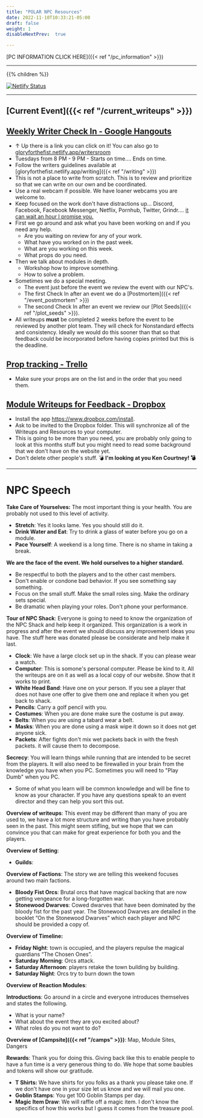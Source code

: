 ```yaml
---
title: "POLAR NPC Resources"
date: 2022-11-10T10:33:21-05:00
draft: false
weight: 1
disableNextPrev:  true

---
```


[PC INFORMATION CLICK HERE]({{< ref "/pc_information" >}})

---

{{% children %}}

[![Netlify Status](https://api.netlify.com/api/v1/badges/2ca01790-1d50-4bc8-9849-2eff6e193b56/deploy-status)](https://app.netlify.com/sites/gloryforthefist/deploys)

---

## [Current Event]({{< ref "/current_writeups" >}})

## [<i class="fa fa-video"></i> Weekly Writer Check In - Google Hangouts <i class="fa fa-video"></i> ](https://meet.google.com/iak-gnhk-ork?authuser=0&hs=122)

- ↑ Up there is a link you can click on it! You can also go to [gloryforthefist.netlify.app/writersroom](https://gloryforthefist.netlify.app/writersroom)
- <i class="fa fa-clock"></i> Tuesdays from 8 PM - 9 PM - Starts on time.... Ends on time. <i class="fa fa-clock"></i>
- Follow the writers guidelines available at [gloryforthefist.netlify.app/writing]({{< ref "/writing" >}})
- This is not a place to write from scratch. This is to review and prioritize so that we can write on our own and be coordinated. 
- Use a real webcam if possible. We have loaner webcams you are welcome to. 
- Keep focused on the work don't have distractions up... Discord, Facebook, Facebook Messenger, Netflix, Pornhub, Twitter, Grindr.... <u>it can wait an hour I promise you.</u>
- First we go around and ask what you have been working on and if you need any help.
  - Are you waiting on review for any of your work.
  - What have you worked on in the past week.
  - What are you working on this week.
  - What props do you need.
- Then we talk about modules in depth.
  - Workshop how to improve something.
  - How to solve a problem.
- Sometimes we do a special meeting. 
  - The event just before the event we review the event with our NPC's.
  - The first Check In after an event we do a [Postmortem]({{< ref "/event_postmortem" >}})
  - The second Check In after an event we review our  [Plot Seeds]({{< ref "/plot_seeds" >}}).
- All writeups **must** be completed 2 weeks before the event to be reviewed by another plot team. They will check for Nonstandard effects and consistency. Ideally we would do this sooner than that so that feedback could be incorporated before having copies printed but this is the deadline. 

## [Prop tracking - Trello ](https://trello.com/b/A6eLvFdV/polar-props)

- Make sure your props are on the list and in the order that you need them. 

## [Module Writeups for Feedback - Dropbox](https://www.dropbox.com/scl/fo/xy8dqwc9ozq9bzuzdh3fy/h?dl=0&rlkey=76lz7t41srkz8zj64oxhe6wud)

- Install the app https://www.dropbox.com/install.  
- Ask to be invited to the Dropbox folder. This will synchronize all of the Writeups and Resources to your computer. 
- This is going to be more than you need,  you are probably only going to look at this months stuff but you might need to read some background that we don't have on the website yet. 
- Don't delete other people's stuff. 💣 **I'm looking at you Ken Courtney! 💣**

---
# NPC Speech

**Take Care of Yourselves:** The most important thing is your health. You are probably not used to this level of activity. 

- **Stretch**: Yes it looks lame. Yes you should still do it. 
- **Drink Water and Eat**: Try to drink a glass of water before you go on a module. 
- **Pace Yourself**: A weekend is a long time. There is no shame in taking a break. 

**We are the face of the event. We hold ourselves to a higher standard.** 

- Be respectful to both the players and to the other cast members.
- Don't enable or condone bad behavior. If you see something say something. 
- Focus on the small stuff. Make the small roles sing. Make the ordinary sets special. 
- Be dramatic when playing your roles. Don't phone your performance.

**Tour of NPC Shack**: Everyone is going to need to know the organization of the NPC Shack and help keep it organized. This organization is a work in progress and after the event we should discuss any improvement ideas you have. The stuff here was donated please be considerate and help make it last.

- **Clock**: We have a large clock set up in the shack. If you can please wear a watch.
- **Computer**: This is somone's personal computer. Please be kind to it. All the writeups are on it as well as a local copy of our website. Show that it works to print. 
- **White Head Band**: Have one on your person. If you see a player that does not have one offer to give them one and replace it when you get back to shack. 
- **Pencils**: Carry a golf pencil with you. 
- **Costumes**: When you are done make sure the costume is put away.
- **Belts**: When you are using a tabard wear a belt.
- **Masks**: When you are done using a mask wipe it down so it does not get anyone sick.
- **Packets**: After fights don't mix wet packets back in with the fresh packets. it will cause them to decompose. 

**Secrecy**: You will learn things while running that are intended to be secret from the players. It will also need to be firewalled in your brain from the knowledge you have when you PC. Sometimes you will need to "Play Dumb" when you PC. 

- Some of what you learn will be common knowledge and will be fine to know as your character. If you have any questions speak to an event director and they can help you sort this out. 

**Overview of writeups**: This event may be different than many of you are used to, we have a lot more structure and writing than you have probably seen in the past. This might seem stifling, but we hope that we can convince you that can make for great experience for both you and the players.

**Overview of Setting**: 

- **Guilds**: 

**Overview of Factions**: The story we are telling this weekend focuses around two main factions. 

- **Bloody Fist Orcs**: Brutal orcs that have magical backing that are now getting vengeance for a long-forgotten war.
- **Stonewood Dwarves**: Cowed dwarves that have been dominated by the bloody fist for the past year. The Stonewood Dwarves are detailed in the booklet “On the Stonewood Dwarves” which each player and NPC should be provided a copy of.

**Overview of Timeline:** 

- **Friday Night**: town is occupied, and the players repulse the magical guardians “The Chosen Ones”.
- **Saturday Morning**: Orcs attack. 
- **Saturday Afternoon**: players retake the town building by building. 
- **Saturday Night**: Orcs try to burn down the town

**Overview of Reaction Modules**: 

**Introductions**: Go around in a circle and everyone introduces themselves and states the following. 

- What is your name?
- What about the event they are you excited about?
- What roles do you not want to do? 


**Overview of [Campsite]({{< ref "/camps" >}})**: Map, Module Sites, Dangers

**Rewards**: Thank you for doing this. Giving back like this to enable people to have a fun time is a very generous thing to do. We hope that some baubles and tokens will show our gratitude. 

- **T Shirts:** We have shirts for you folks as a thank you please take one. If we don't have one in your size let us know and we will mail you one.
- **Goblin Stamps**: You get 100 Goblin Stamps per day. 
- **Magic Item Draw**: We will raffle off a magic item. I don't know the specifics of how this works but I guess it comes from the treasure pool. 